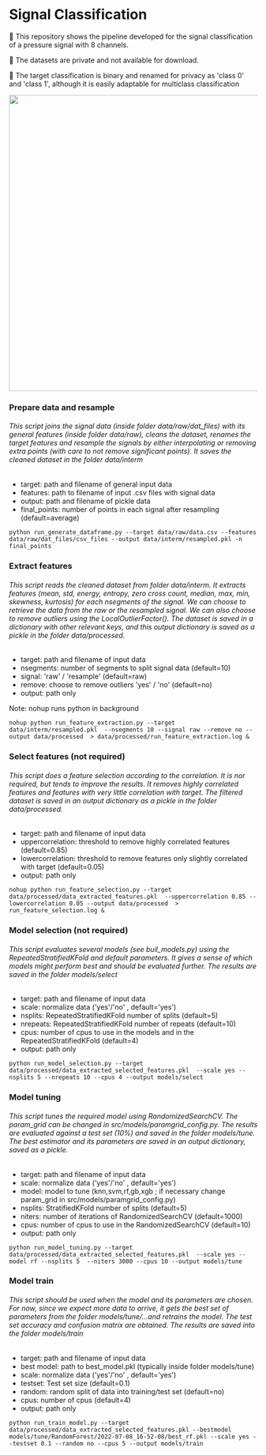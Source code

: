 # Signal Classification

🔸 This repository shows the pipeline developed for the signal classification of a pressure signal with 8 channels.

🔸 The datasets are private and not available for download.

🔸 The target classification is binary and renamed for privacy as 'class 0' and 'class 1', although it is easily adaptable for multiclass classification

<img src="https://user-images.githubusercontent.com/95075305178309732-0c254f86-df91-417d-81e8-1b8fff13cf67.gif" width="600">

### Prepare data and resample

###### This script joins the signal data (inside folder data/raw/dat_files) with its general features (inside folder data/raw), cleans the dataset, renames the target features and resample the signals by either interpolating or removing extra points (with care to not remove significant points). It saves the cleaned dataset in the folder data/interm

- target: path and filename of general input data
- features: path to filename of input .csv files with signal data
- output: path and filename of pickle data
- final_points: number of points in each signal after resampling (default=average)

```python run_generate_dataframe.py --target data/raw/data.csv --features data/raw/dat_files/csv_files --output data/interm/resampled.pkl -n final_points```


### Extract features

###### This script reads the cleaned dataset from folder data/interm. It extracts features (mean, std, energy, entropy, zero cross count, median, max, min, skewness, kurtosis) for each nsegments of the signal. We can choose to retrieve the data from the raw or the resampled signal. We can also choose to remove outliers using the LocalOutlierFactor(). The dataset is saved in a dictionary with other relevant keys, and this output dictionary is saved as a pickle in the folder data/processed.

- target: path and filename of input data
- nsegments: number of segments to split signal data (default=10)
- signal: 'raw' / 'resample' (default=raw)
- remove: choose to remove outliers 'yes' / 'no' (default=no)
- output: path only

Note: nohup runs python in background

```nohup python run_feature_extraction.py --target data/interm/resampled.pkl  --nsegments 10 --signal raw --remove no --output data/processed  > data/processed/run_feature_extraction.log &```

### Select features (not required)

###### This script does a feature selection according to the correlation. It is nor required, but tends to improve the results. It removes highly correlated features and features with very little correlation with target. The filtered dataset is saved in an output dictionary as a pickle in the folder data/processed.

- target: path and filename of input data
- uppercorrelation: threshold to remove highly correlated features (default=0.85)
- lowercorrelation: threshold to remove features only slightly correlated with target (default=0.05)
- output: path only

```nohup python run_feature_selection.py --target data/processed/data_extracted_features.pkl  --uppercorrelation 0.85 --lowercorrelation 0.05 --output data/processed  > run_feature_selection.log &```

### Model selection (not required)

###### This script evaluates several models (see buil_models.py) using the RepeatedStratifiedKFold and default parameters. It gives a sense of which models might perform best and should be evaluated further. The results are saved in the folder models/select

- target: path and filename of input data
- scale: normalize data ('yes'/'no' , default='yes')
- nsplits: RepeatedStratifiedKFold number of splits (default=5)
- nrepeats: RepeatedStratifiedKFold number of repeats (default=10)
- cpus: number of cpus to use in the models and in the RepeatedStratifiedKFold (default=4)
- output: path only

```python run_model_selection.py --target data/processed/data_extracted_selected_features.pkl  --scale yes --nsplits 5 --nrepeats 10 --cpus 4 --output models/select```

### Model tuning

###### This script tunes the required model using RandomizedSearchCV. The param_grid can be changed in src/models/paramgrid_config.py. The results are evaluated against a test set (10%) and saved in the folder models/tune. The best estimator and its parameters are saved in an output dictionary, saved as a pickle.

- target: path and filename of input data
- scale: normalize data ('yes'/'no' , default='yes')
- model: model to tune (knn,svm,rf,gb,xgb  ; if necessary change param_grid in src/models/paramgrid_config.py)
- nsplits: StratifiedKFold number of splits (default=5)
- niters: number of iterations of RandomizedSearchCV (default=1000)
- cpus: number of cpus to use in the RandomizedSearchCV (default=10)
- output: path only

```python run_model_tuning.py --target data/processed/data_extracted_selected_features.pkl  --scale yes --model rf --nsplits 5  --niters 3000 --cpus 10 --output models/tune```

### Model train

###### This script should be used when the model and its parameters are chosen. For now, since we expect more data to arrive, it gets the best set of parameters from the folder models/tune/...and retrains the model. The test set accuracy and confusion matrix are obtained. The results are saved into the folder models/train

- target: path and filename of input data
- best model: path to best_model.pkl (typically inside folder models/tune)
- scale: normalize data ('yes'/'no' , default='yes')
- testset: Test set size (default=0.1)
- random: random split of data into training/test set (default=no)
- cpus: number of cpus (default=4)
- output: path only

```python run_train_model.py --target data/processed/data_extracted_selected_features.pkl --bestmodel models/tune/RandomForest/2022-07-08_16-52-08/best_rf.pkl --scale yes --testset 0.1 --random no --cpus 5 --output models/train```